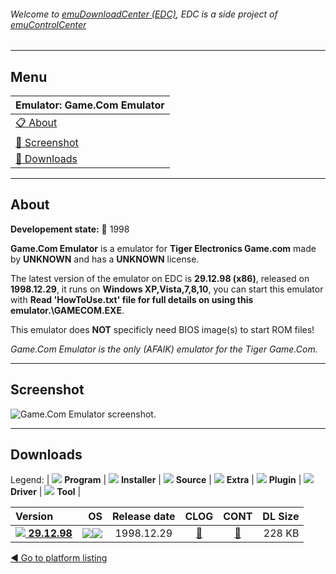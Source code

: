 ###### Welcome to [emuDownloadCenter (EDC)](https://github.com/PhoenixInteractiveNL/emuDownloadCenter/wiki/), EDC is a side project of [emuControlCenter](https://github.com/PhoenixInteractiveNL/emuControlCenter/wiki/)
***
## Menu
| **Emulator: Game.Com Emulator** |
|:---------|
| [:clipboard: About](#about) |
| [:sunrise: Screenshot](#screenshot) |
| [:floppy_disk: Downloads](#downloads) |
***
## About
**Developement state:** :red_circle: 1998

**Game.Com Emulator** is a emulator for **Tiger Electronics Game.com** made by **UNKNOWN** and has a **UNKNOWN** license.

The latest version of the emulator on EDC is **29.12.98 (x86)**, released on **1998.12.29**, it runs on **Windows XP,Vista,7,8,10**, you can start this emulator with **Read 'HowToUse.txt' file for full details on using this emulator.\GAMECOM.EXE**.

This emulator does **NOT** specificly need BIOS image(s) to start ROM files!

_Game.Com Emulator is the only (AFAIK) emulator for the Tiger Game.Com._
***
## Screenshot
![](https://raw.githubusercontent.com/PhoenixInteractiveNL/emuDownloadCenter/master/hooks/gamecomemu/emulator_screen_01.jpg "Game.Com Emulator screenshot.")
***
## Downloads
Legend: | 
![](https://raw.githubusercontent.com/wiki/PhoenixInteractiveNL/emuDownloadCenter/images_misc/icon_program_24.png) **Program** | 
![](https://raw.githubusercontent.com/wiki/PhoenixInteractiveNL/emuDownloadCenter/images_misc/icon_installer_24.png) **Installer** | 
![](https://raw.githubusercontent.com/wiki/PhoenixInteractiveNL/emuDownloadCenter/images_misc/icon_source_code_24.png) **Source** | 
![](https://raw.githubusercontent.com/wiki/PhoenixInteractiveNL/emuDownloadCenter/images_misc/icon_extra_24.png) **Extra** | 
![](https://raw.githubusercontent.com/wiki/PhoenixInteractiveNL/emuDownloadCenter/images_misc/icon_plugin_24.png) **Plugin** | 
![](https://raw.githubusercontent.com/wiki/PhoenixInteractiveNL/emuDownloadCenter/images_misc/icon_driver_24.png) **Driver** | 
![](https://raw.githubusercontent.com/wiki/PhoenixInteractiveNL/emuDownloadCenter/images_misc/icon_tool_24.png) **Tool** | 
 
| Version | OS | Release date | CLOG | CONT | DL Size |
|:--------|---:|:------------:|:----:|:----:|--------:|
| [![](https://raw.githubusercontent.com/wiki/PhoenixInteractiveNL/emuDownloadCenter/images_misc/icon_program_24.png) **29.12.98**](https://github.com/PhoenixInteractiveNL/edc-repo0003/raw/master/gamecomemu/29.12.98.7z) | ![](https://raw.githubusercontent.com/wiki/PhoenixInteractiveNL/emuDownloadCenter/images_misc/logo_windows_24.png)![](https://raw.githubusercontent.com/wiki/PhoenixInteractiveNL/emuDownloadCenter/images_misc/icon_32-bit_24.png) | 1998.12.29 | [:page_facing_up:](https://github.com/PhoenixInteractiveNL/edc-repo0003/blob/master/gamecomemu/29.12.98_changelog.txt) | [:mag_right:](https://github.com/PhoenixInteractiveNL/edc-repo0003/blob/master/gamecomemu/29.12.98_contents.txt) | 228 KB |

[:arrow_backward: Go to platform listing](https://github.com/PhoenixInteractiveNL/emuDownloadCenter/wiki/EDC-Platform-List)
